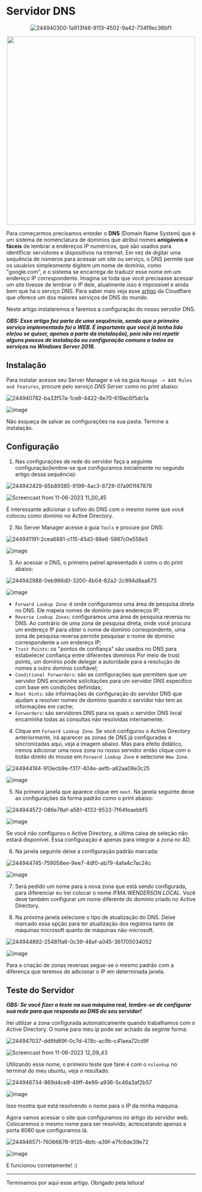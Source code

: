 # Servidor DNS

<div align="center">

![244940300-1a913f46-9113-4502-9a42-734f9ec36bf1](https://github.com/wendersoon/WindowsServer/assets/104470835/5bb1e6ad-fa0c-41c6-898d-af9672b89854)

<img src = https://github.com/wendersoon/WindowsServer/assets/104470835/1a913f46-9113-4502-9a42-734f9ec36bf1 width="500" />

</div>

  
Para começarmos precisamos enteder o **DNS** (Domain Name System) que é um sistema de nomenclatura de domínios que atribui nomes **amigáveis e fáceis** de lembrar a endereços IP numéricos, que são usados para identificar servidores e dispositivos na internet. Em vez de digitar uma sequência de números para acessar um site ou serviço, o DNS permite que os usuários simplesmente digitem um nome de domínio, como "google.com", e o sistema se encarrega de traduzir esse nome em um endereço IP correspondente. Imagina se toda que você precisasse acessar um site tivesse de lembrar o IP dele, atualmente isso é impossível e ainda bem que há o serviço DNS. Para saber mais veja esse [artigo](https://www.cloudflare.com/pt-br/learning/dns/what-is-dns/) da Cloudflare que oferece um dos maiores serviços de DNS do mundo.<br>

Neste artigo instalaremos e faremos a configuração do nosso servidor DNS.

***OBS: Esse artigo faz parte de uma sequência, sendo que o primeiro serviço implementado foi o WEB. É importante que você já tenha lido ele(ou se quiser, apenas a parte da instalação), pois não irei repetir alguns passos de instalação ou configuração comuns a todos os serviços no Windows Server 2016.***

## Instalação

Para instalar acesse seu Server Manager e vá na guia `Manage -> Add Rules and Features`, procure pelo serviço *DNS Server* como no print abaixo:

![244940782-ba33f57a-1ce8-4422-8e70-619ac6f5dc1a](https://github.com/wendersoon/WindowsServer/assets/104470835/9d2f9ac1-a6a7-47e3-92d7-6bb4f4e4e23f)

![image](https://github.com/wendersoon/WindowsServer/assets/104470835/ba33f57a-1ce8-4422-8e70-619ac6f5dc1a)

Não esqueça de salvar as configurações na sua pasta. Termine a instalação.

## Configuração

1. Nas configurações de rede do servidor faça a seguinte configuração(lembre-se que configuramos inicialmente no segundo artigo dessa sequência):

![244942429-65b89385-9199-4ac3-8729-07a901f47878](https://github.com/wendersoon/WindowsServer/assets/104470835/bc86d74e-8ad3-497c-9f8f-a92e5260f6ea)

![Screencast from 11-06-2023 11_00_45](https://github.com/wendersoon/WindowsServer/assets/104470835/65b89385-9199-4ac3-8729-07a901f47878)

É interessante adicionar o sufixo do DNS com o mesmo nome que você colocou como domínio no Active Directory. 

2. No Server Manager acesse a guia `Tools` e procure por DNS:

![244941191-2cea6881-c115-45d3-88e6-5867c0e558e5](https://github.com/wendersoon/WindowsServer/assets/104470835/a4b4692d-083a-4016-ba8c-6e5472a3be96)

![image](https://github.com/wendersoon/WindowsServer/assets/104470835/2cea6881-c115-45d3-88e6-5867c0e558e5)

3. Ao acessar o DNS, o primeiro painel apresentado é como o do print abaixo:

![244942988-0eb986d0-3200-4b04-82a2-2c994d8aa673](https://github.com/wendersoon/WindowsServer/assets/104470835/21578003-6d3e-4ca7-ae82-f662769fe047)

![image](https://github.com/wendersoon/WindowsServer/assets/104470835/0eb986d0-3200-4b04-82a2-2c994d8aa673)

* `Forward Lookup Zone`: é onde configuramos uma área de pesquisa direta no DNS. Ele mapeia nomes de domínio para endereços IP;
* `Reverse Lookup Zones`: configuramos uma área de pesquisa reversa no DNS. Ao contrário de uma zona de pesquisa direta, onde você procura um endereço IP para obter o nome de domínio correspondente, uma zona de pesquisa reversa permite pesquisar o nome de domínio correspondente a um endereço IP;
* `Trust Points`: os "pontos de confiança" são usados no DNS para estabelecer confiança entre diferentes domínios Por meio de trust points, um domínio pode delegar a autoridade para a resolução de nomes a outro domínio confiável;
* `Conditional Forwarders`: são as configurações que permitem que um servidor DNS encaminhe solicitações para um servidor DNS específico com base em condições definidas; 
* `Root Hints`: são informações de configuração do servidor DNS que ajudam a resolver nomes de domínio quando o servidor não tem as informações em cache;
* `Forwarders`: são servidores DNS para os quais o servidor DNS local encaminha todas as consultas não resolvidas internamente. 

4. Clique em `Forward Lookup Zone`. Se você configurou o Active Directory anteriormente, irá aparecer as zonas de DNS já configuradas e sincronizadas aqui, veja a imagem abaixo. Mas para efeito didático, iremos adicionar uma nova zona no nosso servidor então clique com o botão direito do mouse em  `Forward Lookup Zone` e selecione `New Zone`.

![244944194-913ecb9e-f317-404e-aefb-a82aa08e3c25](https://github.com/wendersoon/WindowsServer/assets/104470835/b97bd8df-65af-4835-9a59-03297c2041a1)

![image](https://github.com/wendersoon/WindowsServer/assets/104470835/913ecb9e-f317-404e-aefb-a82aa08e3c25)

5. Na primeira janela que aparece clique em `next`. Na janela seguinte deixe as configurações da forma padrão como o print abaixo: 

![244944572-086e78af-a581-4133-9533-7f64feaebbf5](https://github.com/wendersoon/WindowsServer/assets/104470835/47f0010a-626e-4bdc-b584-36d0f9475ea4)

![image](https://github.com/wendersoon/WindowsServer/assets/104470835/086e78af-a581-4133-9533-7f64feaebbf5)

Se você não configurou o Active Directory, a última caixa de seleção não estará disponível. Essa configuração é apenas para integrar a zona no AD.

6. Na janela seguinte deixe a configuração padrão marcada:

![244944745-759058ee-9ee7-4df0-ab79-4afa4c7ac24c](https://github.com/wendersoon/WindowsServer/assets/104470835/29969289-a0ce-409d-ad03-fb65f229e334)

![image](https://github.com/wendersoon/WindowsServer/assets/104470835/759058ee-9ee7-4df0-ab79-4afa4c7ac24c)

7. Será pedido um nome para a nova zona que está sendo configurada, para diferenciar eu irei colocar o nome *IFMA.WENDERSON.LOCAL*. Você deve também configurar um nome diferente do domínio criado no Active Directory.

8. Na próxima janela selecione o tipo de atualização do DNS. Deixe marcado essa opção para ter atualização dos registros tanto de máquinas microsoft quanto de máquinas não-microsoft.

![244944892-25481fa6-0c39-48af-a045-361705034052](https://github.com/wendersoon/WindowsServer/assets/104470835/417272c7-484f-47d6-bc44-e045325aa5dc)

![image](https://github.com/wendersoon/WindowsServer/assets/104470835/25481fa6-0c39-48af-a045-361705034052)

Para a criação de zonas reversas segue-se o mesmo padrão com a diferença que teremos de adicionar o IP em determinada janela.


## Teste do Servidor

***OBS: Se você fizer o teste na sua máquina real, lembre-se de configurar sua rede para que responda ao DNS do seu servidor!***

Irei utilizar a zona configurada automaticamente quando trabalhamos com o Active Directory. O nome para meu ip pode ser achado da seginte forma:

![244947037-dd9fd69f-0c7d-478c-ac9b-c41aea72cd9f](https://github.com/wendersoon/WindowsServer/assets/104470835/eb66c79e-f6b3-4bbf-9166-89634eac1dd7)

![Screencast from 11-06-2023 12_09_43](https://github.com/wendersoon/WindowsServer/assets/104470835/dd9fd69f-0c7d-478c-ac9b-c41aea72cd9f)

Utilizando esse nome, o primeiro teste que farei é com o `nslookup` no terminal do meu ubuntu, veja o resultado:

![244946734-869d4ce8-49ff-4e99-a936-5c46a3af2b57](https://github.com/wendersoon/WindowsServer/assets/104470835/d1743aa1-26cd-45e4-8b90-8cf1d417ca25)

![image](https://github.com/wendersoon/WindowsServer/assets/104470835/869d4ce8-49ff-4e99-a936-5c46a3af2b57)

Isso mostra que está resolvendo o nome para o IP da minha máquina.

Agora vamos acessar o site que configuramos no artigo do servidor web. Colocaremos o mesmo nome para ser resolvido, acrescetando apenas a porta 8080 que configuramos lá. 

![244946571-76066678-9135-4bfc-a39f-e7fc6de39e72](https://github.com/wendersoon/WindowsServer/assets/104470835/017000be-2657-46b6-8cb5-7917b4fe9580)

![image](https://github.com/wendersoon/WindowsServer/assets/104470835/76066678-9135-4bfc-a39f-e7fc6de39e72)

E funcionou corretamente! :)

---

Terminamos por aqui esse artigo. Obrigado pela leitura!





